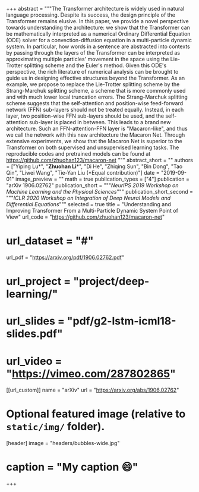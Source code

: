 +++
abstract = """The Transformer architecture is widely used in natural language processing. Despite its success, the design principle of the Transformer remains elusive. In this paper, we provide a novel perspective towards understanding the architecture: we show that the Transformer can be mathematically interpreted as a numerical Ordinary Differential Equation (ODE) solver for a convection-diffusion equation in a multi-particle dynamic system. In particular, how words in a sentence are abstracted into contexts by passing through the layers of the Transformer can be interpreted as approximating multiple particles' movement in the space using the Lie-Trotter splitting scheme and the Euler's method. Given this ODE's perspective, the rich literature of numerical analysis can be brought to guide us in designing effective structures beyond the Transformer. As an example, we propose to replace the Lie-Trotter splitting scheme by the Strang-Marchuk splitting scheme, a scheme that is more commonly used and with much lower local truncation errors. The Strang-Marchuk splitting scheme suggests that the self-attention and position-wise feed-forward network (FFN) sub-layers should not be treated equally. Instead, in each layer, two position-wise FFN sub-layers should be used, and the self-attention sub-layer is placed in between. This leads to a brand new architecture. Such an FFN-attention-FFN layer is "Macaron-like", and thus we call the network with this new architecture the Macaron Net. Through extensive experiments, we show that the Macaron Net is superior to the Transformer on both supervised and unsupervised learning tasks. The reproducible codes and pretrained models can be found at https://github.com/zhuohan123/macaron-net
"""
abstract_short = ""
authors = ["Yiping Lu*", "**Zhuohan Li***", "Di He", "Zhiqing Sun", "Bin Dong", "Tao Qin", "Liwei Wang", "Tie-Yan Liu (*Equal contribution)"]
date = "2019-09-01"
image_preview = ""
math = true
publication_types = ["4"]
publication = "arXiv 1906.02762"
publication_short = """*NeurIPS 2019 Workshop on Machine Learning and the Physical Sciences*"""
publication_short_second = """*ICLR 2020 Workshop on Integration of Deep Neural Models and Differential Equations*"""
selected = true
title = "Understanding and Improving Transformer From a Multi-Particle Dynamic System Point of View"
url_code = "https://github.com/zhuohan123/macaron-net"
# url_dataset = "#"
url_pdf = "https://arxiv.org/pdf/1906.02762.pdf"
# url_project = "project/deep-learning/"
# url_slides = "pdf/g2-lstm-icml18-slides.pdf"
# url_video = "https://vimeo.com/287802865"

[[url_custom]]
name = "arXiv"
url = "https://arxiv.org/abs/1906.02762"

# Optional featured image (relative to `static/img/` folder).
[header]
image = "headers/bubbles-wide.jpg"
# caption = "My caption :smile:"

+++
